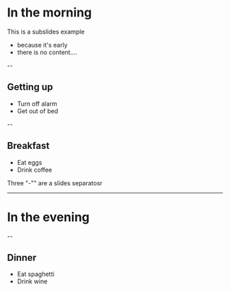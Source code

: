 # In the morning
This is a subslides example

- because it's early
- there is no content....

--

## Getting up

- Turn off alarm
- Get out of bed

--

## Breakfast

- Eat eggs
- Drink coffee

Three "-"" are a slides separatosr

---

# In the evening

--

## Dinner

- Eat spaghetti
- Drink wine
